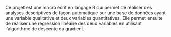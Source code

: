 Ce projet est une macro écrit en langage R qui permet de réaliser des analyses descriptives de façon automatique sur une 
base de données ayant une variable qualitative et deux variables quantitatives. Elle permet ensuite de réaliser une régression
linéaire des deux variables en utilisant l'algorithme de descente du gradient.
